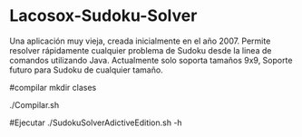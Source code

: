 # Lacosox-Sudoku-Solver
Una aplicación muy vieja, creada inicialmente en el año 2007. Permite resolver rápidamente cualquier problema de Sudoku desde la linea de comandos utilizando Java.
Actualmente solo soporta tamaños 9x9, Soporte futuro para Sudoku de cualquier tamaño.

#compilar
mkdir clases

./Compilar.sh


#Ejecutar
./SudokuSolverAdictiveEdition.sh -h
